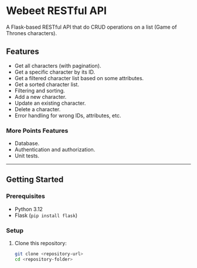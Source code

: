 # Webeet RESTful API

A Flask-based RESTful API that do CRUD operations on a list  (Game of Thrones characters). 

## Features

- Get all characters (with pagination).
- Get a specific character by its ID.
- Get a filtered character list based on some attributes.
- Get a sorted character list.
- Filtering and sorting.
- Add a new character.
- Update an existing character.
- Delete a character.
- Error handling for wrong IDs, attributes, etc.

### More Points Features
- Database.
- Authentication and authorization.
- Unit tests.

---

## Getting Started

### Prerequisites
- Python 3.12
- Flask (`pip install flask`)

### Setup

1. Clone this repository:
   ```bash
   git clone <repository-url>
   cd <repository-folder>
